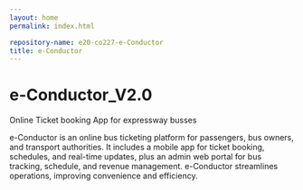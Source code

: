 ```yaml
---
layout: home
permalink: index.html

repository-name: e20-co227-e-Conductor
title: e-Conductor
---
```

# e-Conductor_V2.0
  Online Ticket booking App for expressway busses

e-Conductor is an online bus ticketing platform for passengers, bus owners, and transport authorities. It includes a mobile app for ticket booking, schedules, and real-time updates, plus an admin web portal for bus tracking, schedule, and revenue management. e-Conductor streamlines operations, improving convenience and efficiency.

